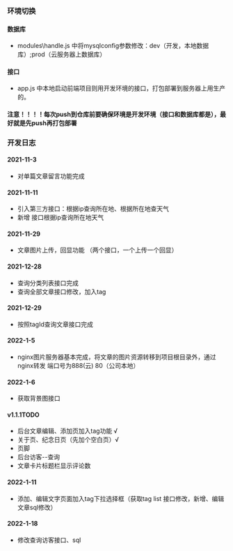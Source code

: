 ### 环境切换

#### 数据库
- modules\handle.js 中将mysqlconfig参数修改：dev（开发，本地数据库）;prod（云服务器上数据库）
#### 接口
- app.js 中本地启动前端项目则用开发环境的接口，打包部署到服务器上用生产的。
#### 注意！！！！每次push到仓库前要确保环境是开发环境（接口和数据库都是），最好就是先push再打包部署


### 开发日志
#### 2021-11-3
- 对单篇文章留言功能完成
#### 2021-11-11
- 引入第三方接口：根据ip查询所在地、根据所在地查天气
- 新增 接口根据ip查询所在地天气
#### 2021-11-29
- 文章图片上传，回显功能 （两个接口，一个上传一个回显）
#### 2021-12-28
- 查询分类列表接口完成
- 查询全部文章接口修改，加入tag
#### 2021-12-29
- 按照tagId查询文章接口完成
#### 2022-1-5
- nginx图片服务器基本完成，将文章的图片资源转移到项目根目录外，通过nginx转发 端口号为888(云) 80（公司本地）
#### 2022-1-6
- 获取背景图接口 
#### v1.1.1TODO
- 后台文章编辑、添加页加入tag功能 √
- 关于页、纪念日页（先加个空白页）√
- 页脚 
- 后台访客--查询
- 文章卡片标题栏显示评论数
#### 2022-1-11
- 添加、编辑文字页面加入tag下拉选择框（获取tag list 接口修改，新增、编辑文章sql修改）
#### 2022-1-18
- 修改查询访客接口、sql